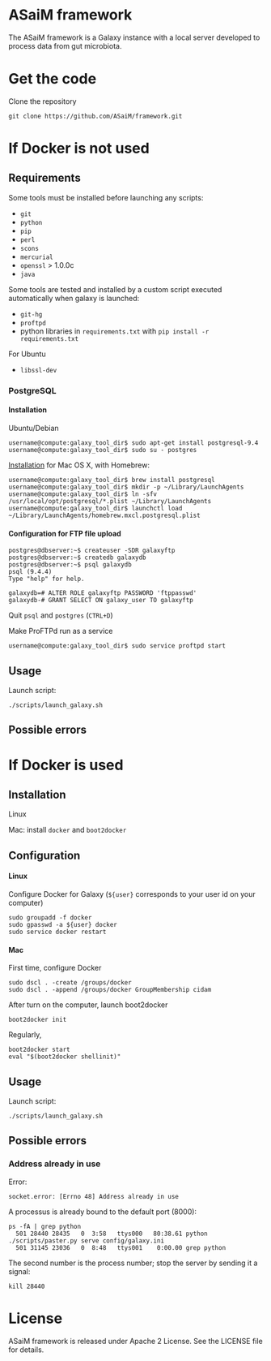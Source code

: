 ASaiM framework
===============

The ASaiM framework is a Galaxy instance with a local server developed to
process data from gut microbiota.

# Get the code

Clone the repository

```
git clone https://github.com/ASaiM/framework.git
```

# If Docker is not used

## Requirements

Some tools must be installed before launching any scripts:

- `git`
- `python`
- `pip`
- `perl`
- `scons`
- `mercurial`
- `openssl` > 1.0.0c
- `java` 

Some tools are tested and installed by a custom script executed automatically 
when galaxy is launched:

- `git-hg`
- `proftpd`
- python libraries in `requirements.txt` with `pip install -r requirements.txt`

For Ubuntu

- `libssl-dev`

### PostgreSQL

#### Installation

Ubuntu/Debian 

```
username@compute:galaxy_tool_dir$ sudo apt-get install postgresql-9.4
username@compute:galaxy_tool_dir$ sudo su - postgres
```

[Installation](http://www.postgresql.org/download/macosx/) for Mac OS X, with Homebrew:

```
username@compute:galaxy_tool_dir$ brew install postgresql
username@compute:galaxy_tool_dir$ mkdir -p ~/Library/LaunchAgents
username@compute:galaxy_tool_dir$ ln -sfv /usr/local/opt/postgresql/*.plist ~/Library/LaunchAgents
username@compute:galaxy_tool_dir$ launchctl load ~/Library/LaunchAgents/homebrew.mxcl.postgresql.plist
```

#### Configuration for FTP file upload

```
postgres@dbserver:~$ createuser -SDR galaxyftp
postgres@dbserver:~$ createdb galaxydb
postgres@dbserver:~$ psql galaxydb
psql (9.4.4)
Type "help" for help.

galaxydb=# ALTER ROLE galaxyftp PASSWORD 'ftppasswd'
galaxydb-# GRANT SELECT ON galaxy_user TO galaxyftp
```

Quit `psql` and `postgres` (`CTRL+D`)

Make ProFTPd run as a service 

```
username@compute:galaxy_tool_dir$ sudo service proftpd start
```

## Usage

Launch script:

```
./scripts/launch_galaxy.sh
```
## Possible errors

# If Docker is used

## Installation

Linux

Mac: install `docker` and `boot2docker`

## Configuration

#### Linux

Configure Docker for Galaxy (`${user}` corresponds to your user id on your 
computer)
```
sudo groupadd -f docker
sudo gpasswd -a ${user} docker
sudo service docker restart
```

#### Mac

First time, configure Docker
```
sudo dscl . -create /groups/docker
sudo dscl . -append /groups/docker GroupMembership cidam
```

After turn on the computer, launch boot2docker
```
boot2docker init
```

Regularly, 
```
boot2docker start
eval "$(boot2docker shellinit)"
```

## Usage

Launch script:
```
./scripts/launch_galaxy.sh
```

## Possible errors

### Address already in use

Error:
```
socket.error: [Errno 48] Address already in use
```

A processus is already bound to the default port (8000):
```
ps -fA | grep python
  501 28440 28435   0  3:58   ttys000   80:38.61 python ./scripts/paster.py serve config/galaxy.ini
  501 31145 23036   0  8:48   ttys001    0:00.00 grep python
```

The second number is the process number; stop the server by sending it a signal:
```
kill 28440
``` 

# License

ASaiM framework is released under Apache 2 License. See the LICENSE file for details.
